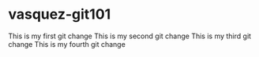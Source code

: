 # vasquez-git101
This is my first git change
This is my second git change
This is my third git change
This is my fourth git change
